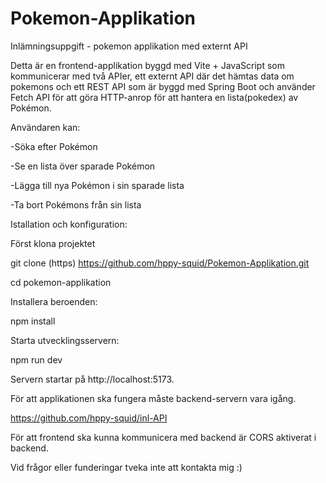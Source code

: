 # Pokemon-Applikation
Inlämningsuppgift - pokemon applikation med externt API

Detta är en frontend-applikation byggd med Vite + JavaScript som kommunicerar med två APIer, ett externt API där det hämtas data om pokemons och ett REST API som är byggd med Spring Boot och använder Fetch API för att göra HTTP-anrop för att hantera en lista(pokedex) av Pokémon. 

Användaren kan:

-Söka efter Pokémon

-Se en lista över sparade Pokémon

-Lägga till nya Pokémon i sin sparade lista

-Ta bort Pokémons från sin lista



Istallation och konfiguration:

 Först klona projektet

 git clone (https) https://github.com/hppy-squid/Pokemon-Applikation.git

 cd pokemon-applikation


Installera beroenden:

 npm install

Starta utvecklingsservern:

 npm run dev

Servern startar på http://localhost:5173.


För att applikationen ska fungera måste backend-servern vara igång.

https://github.com/hppy-squid/inl-API


För att frontend ska kunna kommunicera med backend är CORS aktiverat i backend.

Vid frågor eller funderingar tveka inte att kontakta mig :)

